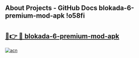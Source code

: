 ## About Projects - GitHub Docs blokada-6-premium-mod-apk !o58fi

# <h2><a href="https://andorid.site?title=blokada-6-premium-mod-apk&ref=13PRO">🔗👉 🔴 blokada-6-premium-mod-apk</a></h2>

[![acn](https://github.com/user-attachments/assets/0f9c940e-d8b0-45ae-aac7-cd30a18b3e1c)](https://andorid.site?title=blokada-6-premium-mod-apk&ref=13PRO)

